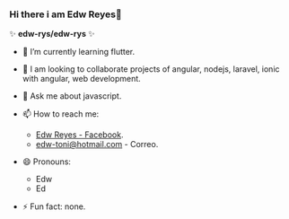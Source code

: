 ### Hi there i am Edw Reyes👋


✨ **edw-rys/edw-rys** ✨

- 🌱 I’m currently learning flutter.
- 👯 I am looking to collaborate projects of angular, nodejs, laravel, ionic with angular, web development.
- 💬 Ask me about javascript.
- 📫 How to reach me: 
  * [Edw Reyes - Facebook](https://www.facebook.com/edw.rysv/).
  * edw-toni@hotmail.com - Correo.

- 😄 Pronouns: 
  * Edw
  * Ed

- ⚡ Fun fact: none.
